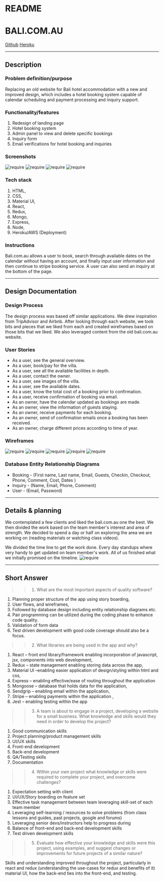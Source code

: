 # README

# BALI.COM.AU

[Github](https://github.com/ImBlakeDoyle/js_final_assignment)
[Heroku](insertlink)

---

## Description
### Problem definition/purpose
Replacing an old website for Bali hotel accommodation with a new and improved design, which includes a hotel booking system capable of calendar scheduling and payment processing and inquiry support.

### Functionality/features
1. Redesign of landing page
2. Hotel booking system
3. Admin panel to view and delete specific bookings
4. Inquiry form
5. Email verifications for hotel booking and inquiries


### Screenshots
![require](docs/screen1.png)
![require](docs/screen2.png)
![require](docs/screen3.png)
![require](docs/screen4.png)

### Tech stack
1. HTML, 
2. CSS, 
3. Material UI, 
4. React, 
5. Redux, 
6. Mongo, 
7. Express, 
8. Node, 
9. Heroku/AWS (Deployment)

### Instructions
Bali.com.au allows a user to book, search through available dates on the calendar without having an account, and finally input user information and then continue to stripe booking service. A user can also send an inquiry at the bottom of the page. 

---

## Design Documentation
### Design Process
The design process was based off similar applications. We drew inspiration from TripAdvisor and Airbnb. After looking through each website, we took bits and pieces that we liked from each and created wireframes based on those bits that we liked. We also leveraged content from the old bali.com.au website. 

### User Stories
* As a user, see the general overview.
* As a user, book/pay for the villa.
* As a user, see all the available facilities in depth.
* As a user, contact the owner.
* As a user, see images of the villa.
* As a user, see the available dates.
* As a user, know the total cost of a booking prior to confirmation.
* As a user, receive confirmation of booking via email.
* As an owner, have the calendar updated as bookings are made.
* As an owner, view the information of guests staying.
* As an owner, receive payments for each booking.
* As an owner, send of confirmation emails once a booking has been received.
* As an owner, charge different prices according to time of year.

### Wireframes
![require](docs/wireframe1.png)
![require](docs/wireframe2.png)
![require](docs/wireframe3.png)
![require](docs/wireframe4.png)
![require](docs/wireframe5.png)

### Database Entity Relationship Diagrams
* Booking - (First name, Last name, Email, Guests, Checkin, Checkout, Phone, Comment, Cost, Dates )
* Inquiry - (Name, Email, Phone, Comment)
* User - (Email, Password)

---

## Details & planning
We contemplated a few clients and liked the bali.com.au one the best.
We then divided the work based on the team member's interest and area of strength. We decided to spend a day or half on exploring the area we are working on (reading materials or watching class videos).

We divided the time line to get the work done. Every day standups where very handy to get updated on team member's work. All of us finished what we initially promised on the timeline.
![require](docs/trello1.png)


---

## Short Answer

>>1. What are the most important aspects of quality software?

1. Planning proper structure of the app using story boarding, 
2. User flows, and wireframes, 
3. Followed by database design including entity relationship diagrams etc. 
4. Pair programming can be utilized during the coding phase to enhance code quality.
5. Validation of form data 
6. Test driven development with good code coverage should also be a focus.

>> 2. What libraries are being used in the app and why?

1. React – front end library/framework enabling incorporation of javascript, jsx, components into web development, 
2. Redux – state management enabling storing data across the app, 
3. Material UI –enabling easier application of design/styling within html and css, 
4. Express – enabling effective/ease of routing throughout the application
5. Mongoose – database that holds data for the application, 
6. Sendgrip – enabling email within the application, 
7. Stripe – enabling payments within the application , 
8. Jest – enabling testing within the app


>>3. A team is about to engage in a project, developing a website for a small business. What knowledge and skills would they need in order to develop the project?

1. Good communication skills 
2. Project planning/product management skills 
3. UI/UX skills 
4. Front-end development 
5. Back-end development 
6. QA/Testing skills
7. Documentation


>>4. Within your own project what knowledge or skills were required to complete your project, and overcome challenges? 

1. Expectation setting with client
2. UI/UX/Story boarding on feature set
3.  Effective task management between team leveraging skill-set of each team member
4. Leveraging self-learning / resources to solve problems (from class lessons and guides, past projects, google and forums)
5. Leveraging senior devs/instructors help to progress during 
6. Balance of front-end and back-end development skills
7. Test driven development skills
 

>>5. Evaluate how effective your knowledge and skills were this project, using examples, and suggest changes or improvements for future projects of a similar nature? 

Skills and understanding improved throughout the project, particularly in react and redux (understanding the use-cases for redux and benefits of it) material UI, how the back-end ties into the front-end, and testing.
